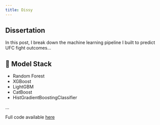 ```yaml
---
title: Dissy
---
```


## Dissertation


In this post, I break down the machine learning pipeline I built to predict UFC fight outcomes...

## 🧪 Model Stack
- Random Forest
- XGBoost
- LightGBM
- CatBoost
- HistGradientBoostingClassifier

...

Full code available [here](https://github.com/your-username/ufc-fight-predictor)
